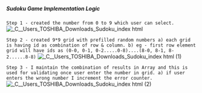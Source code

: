 ##### Sudoku Game Implementation Logic
`Step 1 - created the number from 0 to 9 which user can select.`
   ![_C__Users_TOSHIBA_Downloads_Sudoku_index html](https://github.com/user-attachments/assets/53805762-02d0-48a7-9b40-82dda3549454)

`Step 2 - created 9*9 grid with prefilled random numbers a) each grid is having id as combination of row & column. b) eg - first row element grid will have ids as (0-0, 0-1, 0-2.....0-8)....(8-0, 8-1, 8-2......8-8)`
   ![_C__Users_TOSHIBA_Downloads_Sudoku_index html (1)](https://github.com/user-attachments/assets/dcdc740b-3791-44bc-b686-e7b6e9f12e77)

`Step 3 - I maintain the combination of results in Array and this is used for validating once user enter the number in grid. a) if user enters the wrong number I increment the error counter.`
   ![_C__Users_TOSHIBA_Downloads_Sudoku_index html (2)](https://github.com/user-attachments/assets/61dc4225-07bb-41ad-8f67-e862db47c8ec)
 

   
